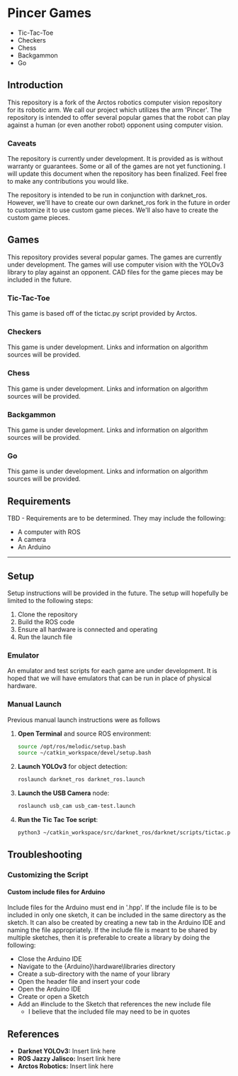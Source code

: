# Pincer Games

+ Tic-Tac-Toe
+ Checkers
+ Chess
+ Backgammon
+ Go

## Introduction

This repository is a fork of the Arctos robotics computer vision repository for its robotic arm. We call our project which utilizes the arm 'Pincer'. The repository is intended to offer several popular games that the robot can play against a human (or even another robot) opponent using computer vision.

### Caveats

The repository is currently under development. It is provided as is without warranty or guarantees. Some or all of the games are not yet functioning. I will update this document when the repository has been finalized. Feel free to make any contributions you would like.

The repository is intended to be run in conjunction with darknet_ros. However, we'll have to create our own darknet_ros fork in the future in order to customize it to use custom game pieces. We'll also have to create the custom game pieces.

## Games

This repository provides several popular games. The games are currently under development. The games will use computer vision with the YOLOv3 library to play against an opponent. CAD files for the game pieces may be included in the future.

### Tic-Tac-Toe

This game is based off of the tictac.py script provided by Arctos.

### Checkers

This game is under development. Links and information on algorithm sources will be provided.

### Chess

This game is under development. Links and information on algorithm sources will be provided.

### Backgammon

This game is under development. Links and information on algorithm sources will be provided.

### Go

This game is under development. Links and information on algorithm sources will be provided.

## Requirements

TBD - Requirements are to be determined. They may include the following:

- A computer with ROS
- A camera
- An Arduino

---

## Setup

Setup instructions will be provided in the future. The setup will hopefully be limited to the following steps:

1. Clone the repository
2. Build the ROS code
3. Ensure all hardware is connected and operating
3. Run the launch file
   
### Emulator

An emulator and test scripts for each game are under development. It is hoped that we will have emulators that can be run in place of physical hardware.

### Manual Launch

Previous manual launch instructions were as follows
1. **Open Terminal** and source ROS environment:
   ```bash
   source /opt/ros/melodic/setup.bash
   source ~/catkin_workspace/devel/setup.bash
   ```
2. **Launch YOLOv3** for object detection:
   ```bash
   roslaunch darknet_ros darknet_ros.launch
   ```
3. **Launch the USB Camera** node:
   ```bash
   roslaunch usb_cam usb_cam-test.launch
   ```
4. **Run the Tic Tac Toe script**:
   ```bash
   python3 ~/catkin_workspace/src/darknet_ros/darknet/scripts/tictac.py
   ```

## Troubleshooting

### Customizing the Script

#### Custom include files for Arduino

Include files for the Arduino must end in '.hpp'. If the include file is to be included in only one sketch, it can be included in the same directory as the sketch. It can also be created by creating a new tab in the Arduino IDE and naming the file appropriately. If the include file is meant to be shared by multiple sketches, then it is preferable to create a library by doing the following:
- Close the Arduino IDE
- Navigate to the {Arduino}\hardware\libraries directory
- Create a sub-directory with the name of your library
- Open the header file and insert your code
- Open the Arduino IDE
- Create or open a Sketch
- Add an #include to the Sketch that references the new include file
    - I believe that the included file may need to be in quotes

## References
- **Darknet YOLOv3:** Insert link here
- **ROS Jazzy Jalisco:** Insert link here
- **Arctos Robotics:** Insert link here

